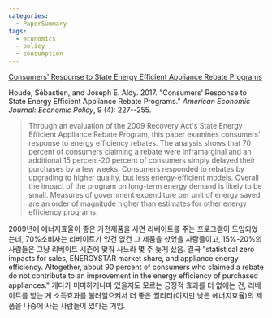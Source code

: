 ```yaml
---
categories:
  - PaperSummary
tags:
  - economics
  - policy
  - consumption
---
```


[Consumers' Response to State Energy Efficient Appliance Rebate Programs](https://www.aeaweb.org/articles?id=10.1257/pol.20140383)

Houde, Sébastien, and Joseph E. Aldy. 2017. \"Consumers' Response to State Energy Efficient Appliance Rebate Programs.\" _American Economic Journal: Economic Policy_, 9 (4): 227--255.

> Through an evaluation of the 2009 Recovery Act's State Energy Efficient Appliance Rebate Program, this paper examines consumers' response to energy efficiency rebates. The analysis shows that 70 percent of consumers claiming a rebate were inframarginal and an additional 15 percent-20 percent of consumers simply delayed their purchases by a few weeks. Consumers responded to rebates by upgrading to higher quality, but less energy-efficient models. Overall the impact of the program on long-term energy demand is likely to be small. Measures of government expenditure per unit of energy saved are an order of magnitude higher than estimates for other energy efficiency programs.

2009년에 에너지효율이 좋은 가전제품을 사면 리베이트를 주는 프로그램이 도입되었는데, 70%소비자는 리베이트가 있건 없건 그 제품을 샀었을 사람들이고, 15%-20%의 사람들은 그냥 리베이트 시즌에 맞춰 사느라 몇 주 늦게 샀음. 결국 \"statistical zero impacts for sales, ENERGYSTAR market share, and appliance energy efficiency. Altogether, about 90 percent of consumers who claimed a rebate do not contribute to an improvement in the energy efficiency of purchased appliances.\" 게다가 미미하게나마 있을지도 모르는 긍정적 효과를 더 없애는 건, 리베이트를 받는 게 소득효과를 불러일으켜서 더 좋은 퀄리티(이지만 낮은 에너지효율)의 제품을 나중에 사는 사람들이 있다는 거임.
